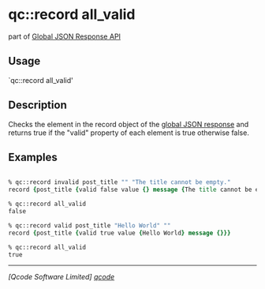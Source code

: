 qc::record all_valid
===========

part of [Global JSON Response API](../response_api.md)

Usage
-----
`qc::record all_valid'

Description
-----------
Checks the element in the record object of the [global JSON response] and returns true if the "valid" property of each element is true otherwise false.

Examples
--------
```tcl

% qc::record invalid post_title "" "The title cannot be empty."
record {post_title {valid false value {} message {The title cannot be empty.}}}

% qc::record all_valid
false

% qc::record valid post_title "Hello World" ""
record {post_title {valid true value {Hello World} message {}}}

% qc::record all_valid
true

```

----------------------------------
*[Qcode Software Limited] [qcode]*

[qcode]: http://www.qcode.co.uk "Qcode Software"
[global JSON response]: ../global-json-response.md
